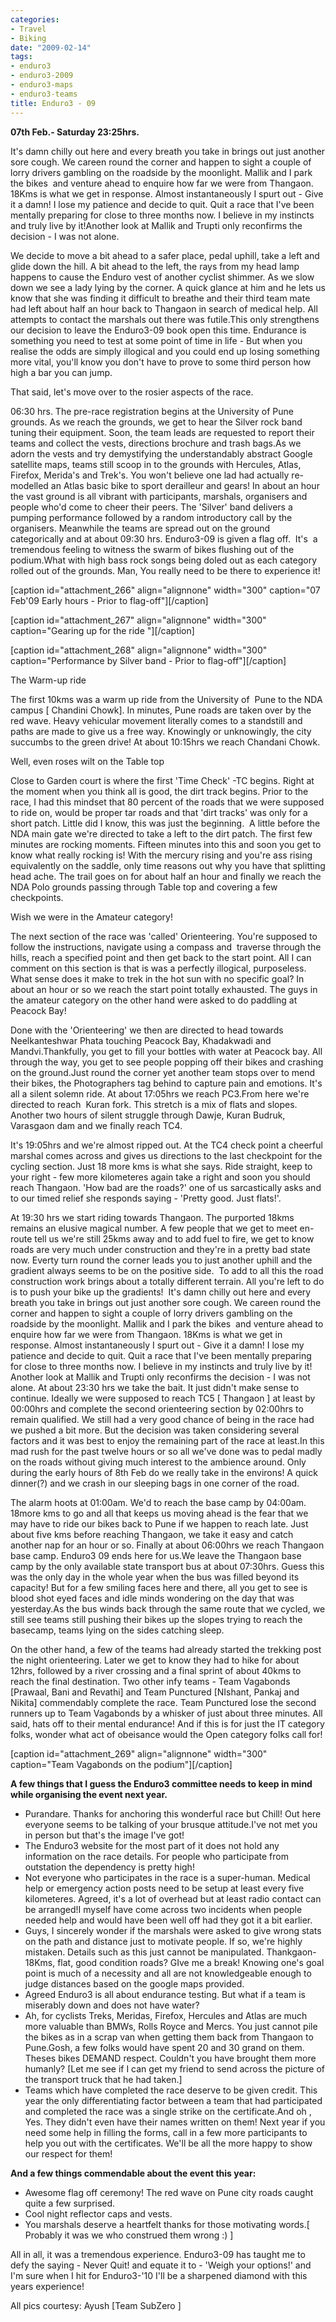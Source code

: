 ```yaml
---
categories:
- Travel
- Biking
date: "2009-02-14"
tags:
- enduro3
- enduro3-2009
- enduro3-maps
- enduro3-teams
title: Enduro3 - 09
---
```


**07th Feb.- Saturday 23:25hrs.**

It's damn chilly out here and every breath you take in brings out just another sore cough. We careen round the corner and happen to sight a couple of lorry drivers gambling on the roadside by the moonlight. Mallik and I park the bikes  and venture ahead to enquire how far we were from Thangaon. 18Kms is what we get in response. Almost instantaneously I spurt out - Give it a damn! I lose my patience and decide to quit. Quit a race that I've been mentally preparing for close to three months now. I believe in my instincts and truly live by it!Another look at Mallik and Trupti only reconfirms the decision - I was not alone.

We decide to move a bit ahead to a safer place, pedal uphill, take a left and glide down the hill. A bit ahead to the left, the rays from my head lamp happens to cause the Enduro vest of another cyclist shimmer. As we slow down we see a lady lying by the corner. A quick glance at him and he lets us know that she was finding it difficult to breathe and their third team mate had left about half an hour back to Thangaon in search of medical help. All attempts to contact the marshals out there was futile.This only strengthens our decision to leave the Enduro3-09 book open this time. Endurance is something you need to test at some point of time in life - But when you realise the odds are simply illogical and you could end up losing something more vital, you'll know you don't have to prove to some third person how high a bar you can jump.

That said, let's move over to the rosier aspects of the race.

06:30 hrs. The pre-race registration begins at the University of Pune grounds. As we reach the grounds, we get to hear the Silver rock band tuning their equipment. Soon, the team leads are requested to report their teams and collect the vests, directions brochure and trash bags.As we adorn the vests and try demystifying the understandably abstract Google satellite maps, teams still scoop in to the grounds with Hercules, Atlas, Firefox, Merida's and Trek's. You won't believe one lad had actually re-modelled an Atlas basic bike to sport derailleur and gears! In about an hour the vast ground is all vibrant with participants, marshals, organisers and people who'd come to cheer their peers. The 'Silver' band delivers a pumping performance followed by a random introductory call by the organisers. Meanwhile the teams are spread out on the ground categorically and at about 09:30 hrs. Enduro3-09 is given a flag off.  It's  a tremendous feeling to witness the swarm of bikes flushing out of the podium.What with high bass rock songs being doled out as each category rolled out of the grounds. Man, You really need to be there to experience it!

\[caption id="attachment\_266" align="alignnone" width="300" caption="07 Feb'09 Early hours - Prior to flag-off"\]\[/caption\]

\[caption id="attachment\_267" align="alignnone" width="300" caption="Gearing up for the ride "\]\[/caption\]

\[caption id="attachment\_268" align="alignnone" width="300" caption="Performance by Silver band - Prior to flag-off"\]\[/caption\]

The Warm-up ride

The first 10kms was a warm up ride from the University of  Pune to the NDA campus \[ Chandini Chowk\]. In minutes, Pune roads are taken over by the red wave. Heavy vehicular movement literally comes to a standstill and paths are made to give us a free way. Knowingly or unknowingly, the city succumbs to the green drive! At about 10:15hrs we reach Chandani Chowk.

Well, even roses wilt on the Table top

Close to Garden court is where the first 'Time Check' -TC begins. Right at the moment when you think all is good, the dirt track begins. Prior to the race, I had this mindset that 80 percent of the roads that we were supposed to ride on, would be proper tar roads and that 'dirt tracks' was only for a short patch. Little did I know, this was just the beginning.  A little before the NDA main gate we're directed to take a left to the dirt patch. The first few minutes are rocking moments. Fifteen minutes into this and soon you get to know what really rocking is! With the mercury rising and you're ass rising equivalently on the saddle, only time reasons out why you have that splitting head ache. The trail goes on for about half an hour and finally we reach the NDA Polo grounds passing through Table top and covering a few checkpoints.

Wish we were in the Amateur category!

The next section of the race was 'called' Orienteering. You're supposed to follow the instructions, navigate using a compass and  traverse through the hills, reach a specified point and then get back to the start point. All I can comment on this section is that is was a perfectly illogical, purposeless. What sense does it make to trek in the hot sun with no specific goal? In about an hour or so we reach the start point totally exhausted. The guys in the amateur category on the other hand were asked to do paddling at Peacock Bay!

Done with the 'Orienteering' we then are directed to head towards Neelkanteshwar Phata touching Peacock Bay, Khadakwadi and Mandvi.Thankfully, you get to fill your bottles with water at Peacock bay. All through the way, you get to see people popping off their bikes and crashing on the ground.Just round the corner yet another team stops over to mend their bikes, the Photographers tag behind to capture pain and emotions. It's all a silent solemn ride. At about 17:05hrs we reach PC3.From here we're directed to reach  Kuran fork. This stretch is a mix of flats and slopes. Another two hours of silent struggle through Dawje, Kuran Budruk, Varasgaon dam and we finally reach TC4.

It's 19:05hrs and we're almost ripped out. At the TC4 check point a cheerful marshal comes across and gives us directions to the last checkpoint for the cycling section. Just 18 more kms is what she says. Ride straight, keep to your right - few more kilometeres again take a right and soon you should reach Thangaon. 'How bad are the roads?' one of us sarcastically asks and to our timed relief she responds saying - 'Pretty good. Just flats!'.

At 19:30 hrs we start riding towards Thangaon. The purported 18kms remains an elusive magical number. A few people that we get to meet en-route tell us we're still 25kms away and to add fuel to fire, we get to know roads are very much under construction and they're in a pretty bad state now. Everty turn round the corner leads you to just another uphill and the gradient always seems to be on the positive side.  To add to all this the road construction work brings about a totally different terrain. All you're left to do is to push your bike up the gradients!  It's damn chilly out here and every breath you take in brings out just another sore cough. We careen round the corner and happen to sight a couple of lorry drivers gambling on the roadside by the moonlight. Mallik and I park the bikes  and venture ahead to enquire how far we were from Thangaon. 18Kms is what we get in response. Almost instantaneously I spurt out - Give it a damn! I lose my patience and decide to quit. Quit a race that I've been mentally preparing for close to three months now. I believe in my instincts and truly live by it! Another look at Mallik and Trupti only reconfirms the decision - I was not alone. At about 23:30 hrs we take the bait. It just didn't make sense to continue. Ideally we were supposed to reach TC5 \[ Thangaon \] at least by 00:00hrs and complete the second orienteering section by 02:00hrs to remain qualified. We still had a very good chance of being in the race had we pushed a bit more. But the decision was taken considering several factors and it was best to enjoy the remaining part of the race at least.In this mad rush for the past twelve hours or so all we've done was to pedal madly on the roads without giving much interest to the ambience around. Only during the early hours of 8th Feb do we really take in the environs! A quick dinner(?) and we crash in our sleeping bags in one corner of the road.

The alarm hoots at 01:00am. We'd to reach the base camp by 04:00am. 18more kms to go and all that keeps us moving ahead is the fear that we may have to ride our bikes back to Pune if we happen to reach late. Just about five kms before reaching Thangaon, we take it easy and catch another nap for an hour or so. Finally at about 06:00hrs we reach Thangaon base camp. Enduro3 09 ends here for us.We leave the Thangaon base camp by the only available state transport bus at about 07:30hrs. Guess this was the only day in the whole year when the bus was filled beyond its capacity! But for a few smiling faces here and there, all you get to see is blood shot eyed faces and idle minds wondering on the day that was yesterday.As the bus winds back through the same route that we cycled, we still see teams still pushing their bikes up the slopes trying to reach the basecamp, teams lying on the sides catching sleep.

On the other hand, a few of the teams had already started the trekking post the night orienteering. Later we get to know they had to hike for about 12hrs, followed by a river crossing and a final sprint of about 40kms to reach the final destination. Two other infy teams - Team Vagabonds \[Prawaal, Bani and Revathi\] and Team Punctured \[NIshant, Pankaj and Nikita\] commendably complete the race. Team Punctured lose the second runners up to Team Vagabonds by a whisker of just about three minutes. All said, hats off to their mental endurance! And if this is for just the IT category folks, wonder what act of obeisance would the Open category folks call for!

\[caption id="attachment\_269" align="alignnone" width="300" caption="Team Vagabonds on the podium"\]\[/caption\]

**A few things that I guess the Enduro3 committee needs to keep in mind while organising the event next year.**

- Purandare. Thanks for anchoring this wonderful race but Chill! Out here everyone seems to be talking of your brusque attitude.I've not met you in person but that's the image I've got!
- The Enduro3 website for the most part of it does not hold any information on the race details. For people who participate from outstation the dependency is pretty high!
- Not everyone who participates in the race is a super-human. Medical help or emergency action posts need to be setup at least every five kilometeres. Agreed, it's a lot of overhead but at least radio contact can be arranged!I myself have come across two incidents when people needed help and would have been well off had they got it a bit earlier.
- Guys, I sincerely wonder if the marshals were asked to give wrong stats on the path and distance just to motivate people. If so, we're highly mistaken. Details such as this just cannot be manipulated. Thankgaon-18Kms, flat, good condition roads? GIve me a break! Knowing one's goal point is much of a necessity and all are not knowledgeable enough to judge distances based on the google maps provided.
- Agreed Enduro3 is all about endurance testing. But what if a team is miserably down and does not have water?
- Ah, for cyclists Treks, Meridas, Firefox, Hercules and Atlas are much more valuable than BMWs, Rolls Royce and Mercs. You just cannot pile the bikes as in a scrap van when getting them back from Thangaon to Pune.Gosh, a few folks would have spent 20 and 30 grand on them. Theses bikes DEMAND respect. Couldn't you have brought them more humanly? \[Let me see if I can get my friend to send across the picture of the transport truck that he had taken.\]
- Teams which have completed the race deserve to be given credit. This year the only differentiating factor between a team that had participated and completed the race was a single strike on the certificate.And oh , Yes. They didn't even have their names written on them! Next year if you need some help in filling the forms, call in a few more participants to help you out with the certificates. We'll be all the more happy to show our respect for them!

**And a few things commendable about the event this year:**

- Awesome flag off ceremony! The red wave on Pune city roads caught quite a few surprised.
- Cool night reflector caps and vests.
- You marshals deserve a heartfelt thanks for those motivating words.\[ Probably it was we who construed them wrong :) \]

All in all, it was a tremendous experience. Enduro3-09 has taught me to defy the saying - Never Quit! and equate it to - 'Weigh your options!' and I'm sure when I hit for Enduro3-'10 I'll be a sharpened diamond with this years experience!

All pics courtesy: Ayush \[Team SubZero \]
